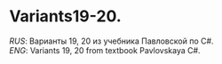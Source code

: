 # Variants19-20.
<i>RUS</i>: Варианты 19, 20 из учебника Павловской по C#. <br/>
<i>ENG</i>: Variants 19, 20 from textbook Pavlovskaya C#.
